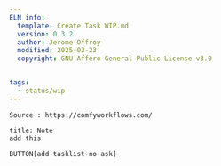 ```yaml
---
ELN info:
  template: Create Task WIP.md
  version: 0.3.2
  author: Jerome Offroy
  modified: 2025-03-23
  copyright: GNU Affero General Public License v3.0


tags:
  - status/wip
---
```

````ad-tip
Source : https://comfyworkflows.com/

````

````ad-note
title: Note
add this 

````



`BUTTON[add-tasklist-no-ask]`


